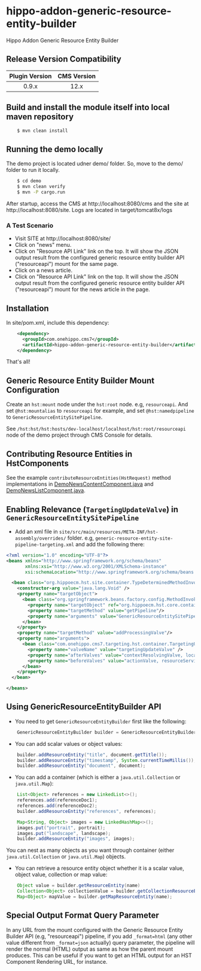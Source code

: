 # hippo-addon-generic-resource-entity-builder

Hippo Addon Generic Resource Entity Builder

## Release Version Compatibility

| Plugin Version | CMS Version  |
|:--------------:|:------------:|
| 0.9.x          | 12.x         |

## Build and install the module itself into local maven repository

```bash
    $ mvn clean install
```

## Running the demo locally

The demo project is located udner demo/ folder. So, move to the demo/ folder to run it locally.

```bash
    $ cd demo
    $ mvn clean verify
    $ mvn -P cargo.run
```

After startup, access the CMS at http://localhost:8080/cms and the site at http://localhost:8080/site.
Logs are located in target/tomcat8x/logs

### A Test Scenario

- Visit SITE at http://localhost:8080/site/
- Click on "news" menu.
- Click on "Resource API Link" link on the top. It will show the JSON output result from the configured
  generic resource entity builder API ("resourceapi") mount for the same page.
- Click on a news article.
- Click on "Resource API Link" link on the top. It will show the JSON output result from the configured
  generic resource entity builder API ("resourceapi") mount for the news article in the page.

## Installation

In site/pom.xml, include this dependency:

```xml
    <dependency>
      <groupId>com.onehippo.cms7</groupId>
      <artifactId>hippo-addon-generic-resource-entity-builder</artifactId>
    </dependency>

```

That's all!

## Generic Resource Entity Builder Mount Configuration

Create an ```hst:mount``` node under the ```hst:root``` node. e.g, ```resourceapi```.
And set ```@hst:mountalias``` to ```resourceapi``` for example, and set ```@hst:namedpipeline``` to ```GenericResourceEntitySitePipeline```.

See ```/hst:hst/hst:hosts/dev-localhost/localhost/hst:root/resourceapi``` node of the demo project through CMS Console for details.

## Contributing Resource Entities in HstComponents

See the example ```contributeResourceEntities(HstRequest)``` method implementations in
[DemoNewsContentComponent.java](demo/site/src/main/java/com/onehippo/cms7/genericresource/entitybuilder/demo/components/DemoNewsContentComponent.java) and
[DemoNewsListComponent.java](demo/site/src/main/java/com/onehippo/cms7/genericresource/entitybuilder/demo/components/DemoNewsListComponent.java).

## Enabling Relevance (```TargetingUpdateValve```) in ```GenericResourceEntitySitePipeline```

- Add an xml file in ```site/src/main/resources/META-INF/hst-assembly/overrides/``` folder. e.g, ```generic-resource-entity-site-pipeline-targeting.xml``` and add the following there:

```xml
<?xml version="1.0" encoding="UTF-8"?>
<beans xmlns="http://www.springframework.org/schema/beans"
       xmlns:xsi="http://www.w3.org/2001/XMLSchema-instance"
       xsi:schemaLocation="http://www.springframework.org/schema/beans http://www.springframework.org/schema/beans/spring-beans-4.1.xsd">

  <bean class="org.hippoecm.hst.site.container.TypeDeterminedMethodInvokingFactoryBean">
    <constructor-arg value="java.lang.Void" />
    <property name="targetObject">
      <bean class="org.springframework.beans.factory.config.MethodInvokingFactoryBean">
        <property name="targetObject" ref="org.hippoecm.hst.core.container.Pipelines"/>
        <property name="targetMethod" value="getPipeline"/>
        <property name="arguments" value="GenericResourceEntitySitePipeline"/>
      </bean>
    </property>
    <property name="targetMethod" value="addProcessingValve"/>
    <property name="arguments">
      <bean class="com.onehippo.cms7.targeting.hst.container.TargetingUpdateValve">
        <property name="valveName" value="targetingUpdateValve" />
        <property name="afterValves" value="contextResolvingValve, localizationValve" />
        <property name="beforeValves" value="actionValve, resourceServingValve" />
      </bean>
    </property>
  </bean>

</beans>
```


## Using GenericResourceEntityBuilder API

- You need to get ```GenericResourceEntityBuilder``` first like the following:
```java
    GenericResourceEntityBuilder builder = GenericResourceEntityBuilder.get(RequestContextProvider.get());
```

- You can add scalar values or object values:

```java
    builder.addResourceEntity("title", document.getTitle());
    builder.addResourceEntity("timestamp", System.currentTimeMillis());
    builder.addResourceEntity("document", document);
```

- You can add a container (which is either a ```java.util.Collection``` or ```java.util.Map```):

```java
    List<Object> references = new LinkedList<>();
    references.add(referenceDoc1);
    references.add(referenceDoc2);
    builder.addResourceEntity("references", references);

    Map<String, Object> images = new LinkedHashMap<>();
    images.put("portrait", portrait);
    images.put("landscape", landscape);
    builder.addResourceEntity("images", images);
```

You can nest as many objects as you want through container (either ```java.util.Collection``` or ```java.util.Map```) objects.

- You can retrieve a resource entity object whether it is a scalar value, object value, collection or map value:

```java
    Object value = builder.getResourceEntity(name)
    Collection<Object> collectionValue = builder.getCollectionResourceEntity(name);
    Map<Object> mapValue = builder.getMapResourceEntity(name);
 ```

## Special Output Format Query Parameter

In any URL from the mount configured with the Generic Resource Entity Builder API (e.g, "resourceapi") pipeline,
if you add ```_format=html``` (any other value different from ```_format=json``` actually) query parameter, the pipeline will render the normal
(HTML) output as same as how the parent mount produces.
This can be useful if you want to get an HTML output for an HST Component Rendering URL, for instance.



